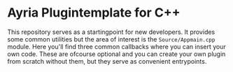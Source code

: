 # Ayria Plugintemplate for C++

This repository serves as a startingpoint for new developers.
It provides some common utilities but the area of interest is the `Source/Appmain.cpp` module.
Here you'll find three common callbacks where you can insert your own code.
These are ofcourse optional and you can create your own plugin from scratch without them,
but they serve as convenient entrypoints.
